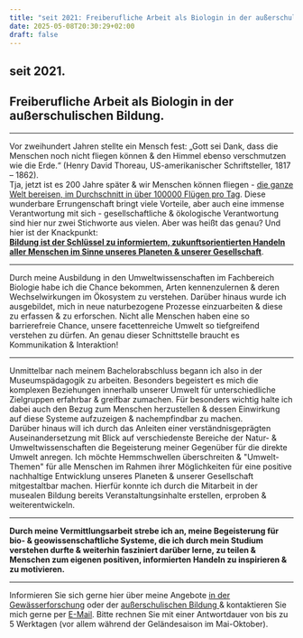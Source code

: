 ```yaml
---
title: "seit 2021: Freiberufliche Arbeit als Biologin in der außerschulischen Bildung"
date: 2025-05-08T20:30:29+02:00
draft: false
---
```

## seit 2021. 
## Freiberufliche Arbeit als Biologin in der außerschulischen Bildung.  
___
  
Vor zweihundert Jahren stellte ein Mensch fest: „Gott sei Dank, dass die Menschen noch nicht fliegen können & den Himmel ebenso verschmutzen wie die Erde.“ (Henry David Thoreau, US-amerikanischer Schriftsteller, 1817 – 1862).  
Tja, jetzt ist es 200 Jahre später & wir Menschen können fliegen - [die ganze Welt bereisen, im Durchschnitt in über 100000 Flügen pro Tag](https://www.oag.com/airline-frequency-and-capacity-statistics#:~:text=SCHEDULED%20FLIGHT%20COUNTER&text=With%2014%2C098%2C739%20flights%20in%20total,flights%20per%20day%20is%20100%2C705.). Diese wunderbare Errungenschaft bringt viele Vorteile, aber auch eine immense Verantwortung mit sich - gesellschaftliche & ökologische Verantwortung sind hier nur zwei Stichworte aus vielen.  Aber was heißt das genau? Und hier ist der Knackpunkt:  
**[Bildung ist der Schlüssel zu informiertem, zukunftsorientierten Handeln aller Menschen im Sinne unseres Planeten & unserer Gesellschaft](https://www.bmbf.de/DE/Bildung/AusserschulischeBildung/BildungFuerNachhaltigeEntwicklung/bildungfuernachhaltigeentwicklung_node.html)**.  

___

Durch meine Ausbildung in den Umweltwissenschaften im Fachbereich Biologie habe ich die Chance bekommen, Arten kennenzulernen & deren Wechselwirkungen im Ökosystem zu verstehen. Darüber hinaus wurde ich ausgebildet, mich in neue naturbezogene Prozesse einzuarbeiten & diese zu erfassen & zu erforschen. Nicht alle Menschen haben eine so barrierefreie Chance, unsere facettenreiche Umwelt so tiefgreifend verstehen zu dürfen. An genau dieser Schnittstelle braucht es Kommunikation & Interaktion!  

___

Unmittelbar nach meinem Bachelorabschluss begann ich also in der Museumspädagogik zu arbeiten. Besonders begeistert es mich die komplexen Beziehungen innerhalb unserer Umwelt für unterschiedliche Zielgruppen erfahrbar & greifbar zumachen. Für besonders wichtig halte ich dabei auch den Bezug zum Menschen herzustellen & dessen Einwirkung auf diese Systeme aufzuzeigen & nachempfindbar zu machen.  
Darüber hinaus will ich durch das Anleiten einer verständnisgeprägten Auseinandersetzung mit Blick auf verschiedenste Bereiche der Natur- & Umweltwissenschaften die Begeisterung meiner Gegenüber für die direkte Umwelt anregen. Ich möchte Hemmschwellen überschreiten & "Umwelt-Themen" für alle Menschen im Rahmen ihrer Möglichkeiten für eine positive nachhaltige Entwicklung unseres Planeten & unserer Gesellschaft mitgestaltbar machen.  Hierfür konnte ich durch die Mitarbeit in der musealen Bildung bereits Veranstaltungsinhalte erstellen, erproben & weiterentwickeln. 

___

**Durch meine Vermittlungsarbeit strebe ich an, meine Begeisterung für bio- & geowissenschaftliche Systeme, die ich durch mein Studium verstehen durfte & weiterhin fasziniert darüber lerne, zu teilen & Menschen zum eigenen positiven, informierten Handeln zu inspirieren & zu motivieren.**

___

Informieren Sie sich gerne hier über meine Angebote [in der Gewässerforschung](/limnologie/) oder der [außerschulischen Bildung ](/wisskomm/) & kontaktieren Sie mich gerne per [E-Mail](mailto:spyingonscience@posteo.com?subject=Kontaktaufnahme%20über%20die%20Webseite%20spyingonscience.com). Bitte rechnen Sie mit einer Antwortdauer von bis zu 5 Werktagen (vor allem während der Geländesaison im Mai-Oktober).  
